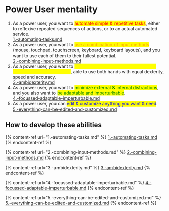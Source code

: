 # Power User mentality

1. As a power user, you want to <mark style="color:red;">automate simple & repetitive tasks</mark>, either to reflexive repeated sequences of actions, or to an actual automated service.\
   [1.-automating-tasks.md](power-user-mentality/1.-automating-tasks.md "mention")
2. As a power user, you want to <mark style="color:orange;">use a combination of input methods</mark> (mouse, touchpad, touchscreen, keyboard, keyboard layouts), and you want to use each of them to their fullest potential.\
   [2.-combining-input-methods.md](2.-combining-input-methods.md "mention")
3. As a power user, you want to <mark style="color:yellow;">be capable of using either hand for any input device at any moment</mark>, able to use both hands with equal dexterity, speed and accuracy.\
   [3.-ambidexterity.md](3.-ambidexterity.md "mention")
4. As a power user, you want to <mark style="color:green;">minimize external & internal distractions</mark>, and you also want to <mark style="color:green;">be adaptable and imperturbable</mark>.\
   [4.-focussed-adaptable-imperturbable.md](4.-focussed-adaptable-imperturbable.md "mention")
5. As a power user, you can <mark style="color:blue;">edit & customize anything you want & need</mark>.\
   [5.-everything-can-be-edited-and-customized.md](5.-everything-can-be-edited-and-customized.md "mention")

## How to develop these abilities

{% content-ref url="1.-automating-tasks.md" %}
[1.-automating-tasks.md](1.-automating-tasks.md)
{% endcontent-ref %}

{% content-ref url="2.-combining-input-methods.md" %}
[2.-combining-input-methods.md](2.-combining-input-methods.md)
{% endcontent-ref %}

{% content-ref url="3.-ambidexterity.md" %}
[3.-ambidexterity.md](3.-ambidexterity.md)
{% endcontent-ref %}

{% content-ref url="4.-focussed-adaptable-imperturbable.md" %}
[4.-focussed-adaptable-imperturbable.md](4.-focussed-adaptable-imperturbable.md)
{% endcontent-ref %}

{% content-ref url="5.-everything-can-be-edited-and-customized.md" %}
[5.-everything-can-be-edited-and-customized.md](5.-everything-can-be-edited-and-customized.md)
{% endcontent-ref %}
